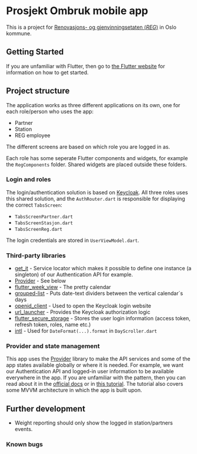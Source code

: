 #  Prosjekt Ombruk mobile app

This is a project for [Renovasjons- og gjenvinningsetaten (*REG*)](https://www.oslo.kommune.no/etater-foretak-og-ombud/renovasjons-og-gjenvinningsetaten/) in Oslo kommune.

## Getting Started
If you are unfamiliar with Flutter, then go to [the Flutter website](https://flutter.dev) for information on how to get started.

## Project structure
The application works as three different applications on its own, one for each role/person who uses the app:
* Partner
* Station
* REG employee

The different screens are based on which role you are logged in as.

Each role has some seperate Flutter components and widgets, for example the `RegComponents` folder. Shared widgets are placed outside these folders.

### Login and roles

The login/authentication solution is based on [Keycloak](https://www.keycloak.org). All three roles uses this shared solution, and the ```AuthRouter.dart``` is responsible for displaying the correct ```TabsScreen```:
* ```TabsScreenPartner.dart```
* ```TabsScreenStasjon.dart```
* ```TabsScreenReg.dart```

The login credentials are stored in `UserViewModel.dart`.



### Third-party libraries
* [get_it](https://pub.dev/packages/get_it) - Service locator which makes it possible to define one instance (a singleton) of our Authentication API for example.
* [Provider](https://pub.dev/packages/provider) - See below
* [flutter_week_view](https://pub.dev/packages/flutter_week_view) - The pretty calendar
* [grouped-list](https://pub.dev/packages/grouped_list) - Puts date-text dividers between the vertical calendar`s days
* [openid_client](https://pub.dev/packages/openid_client) - Used to open the Keycloak login website
* [url_launcher](https://pub.dev/packages/url_launcher) - Provides the Keycloak authorization logic
* [flutter_secure_storage](https://pub.dev/packages/flutter_secure_storage) - Stores the user login information (access token, refresh token, roles, name etc.)
* [intl](https://pub.dev/packages/intl) - Used for `DateFormat(...).format` in `DayScroller.dart`

### Provider and state management

This app uses the [Provider](https://pub.dev/packages/provider) library to make the API services and some of the app states available globally or where it is needed. For example, we want our Authentication API and logged-in user information to be available everywhere in the app. If you are unfamiliar with the pattern, then you can read about it in the [official docs](https://flutter.dev/docs/development/data-and-backend/state-mgmt/simple) or in [this tutorial](https://www.raywenderlich.com/6373413-state-management-with-provider). The tutorial also covers some MVVM architecture in which the app is built upon.

## Further development
* Weight reporting should only show the logged in station/partners events.

### Known bugs
